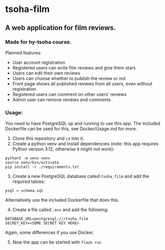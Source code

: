 # tsoha-film
## A web application for film reviews.
### Made for hy-tsoha course.

Planned features:

- User account registration
- Registered users can write film reviews and give them stars
- Users can edit their own reviews
- Users can choose whether to publish the review or not
- Front page shows all published reviews from all users, even without registration
- Registered users can comment on other users' reviews
- Admin user can remove reviews and comments  

### Usage:
You need to have PostgreSQL up and running to use this app. The included Dockerfile can be used for this, see Docker/Usage.md for more.
1. Clone this repository and `cd` into it.
2. Create a python venv and install dependencies (note: this app requires Python version 3.12, otherwise it might not work):
```
python3 -m venv venv
source venv/bin/activate
pip install -r ./requirements.txt
```
3. Create a new PostgreSQL database called `tsoha_film` and add the required tables:
```
psql < schema.sql
```
Alternatively use the included Dockerfile that does this.

4. Create a file called `.env` and add the following:
```
DATABASE_URL=postgresql:///tsoha_film
SECRET_KEY=<SOME SECRET KEY HERE>
```
Again, some differences if you use Docker.

5. Now the app can be started with `flask run`
